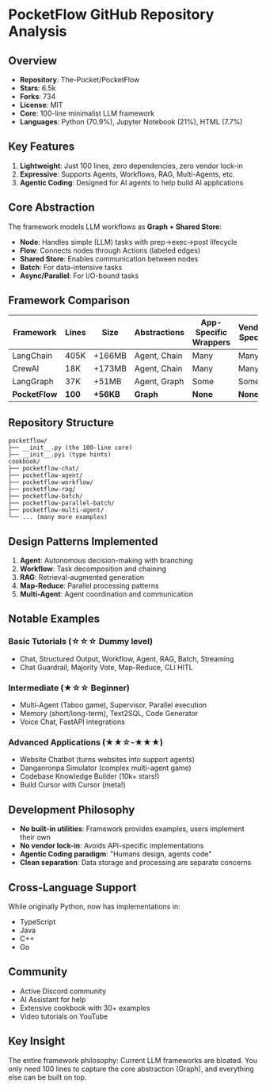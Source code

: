 # PocketFlow GitHub Repository Analysis

## Overview
- **Repository**: The-Pocket/PocketFlow
- **Stars**: 6.5k
- **Forks**: 734
- **License**: MIT
- **Core**: 100-line minimalist LLM framework
- **Languages**: Python (70.9%), Jupyter Notebook (21%), HTML (7.7%)

## Key Features
1. **Lightweight**: Just 100 lines, zero dependencies, zero vendor lock-in
2. **Expressive**: Supports Agents, Workflows, RAG, Multi-Agents, etc.
3. **Agentic Coding**: Designed for AI agents to help build AI applications

## Core Abstraction
The framework models LLM workflows as **Graph + Shared Store**:
- **Node**: Handles simple (LLM) tasks with prep→exec→post lifecycle
- **Flow**: Connects nodes through Actions (labeled edges)
- **Shared Store**: Enables communication between nodes
- **Batch**: For data-intensive tasks
- **Async/Parallel**: For I/O-bound tasks

## Framework Comparison
| Framework | Lines | Size | Abstractions | App-Specific Wrappers | Vendor-Specific |
|-----------|-------|------|--------------|---------------------|-----------------|
| LangChain | 405K | +166MB | Agent, Chain | Many | Many |
| CrewAI | 18K | +173MB | Agent, Chain | Many | Many |
| LangGraph | 37K | +51MB | Agent, Graph | Some | Some |
| **PocketFlow** | **100** | **+56KB** | **Graph** | **None** | **None** |

## Repository Structure
```
pocketflow/
├── __init__.py (the 100-line core)
├── __init__.pyi (type hints)
cookbook/
├── pocketflow-chat/
├── pocketflow-agent/
├── pocketflow-workflow/
├── pocketflow-rag/
├── pocketflow-batch/
├── pocketflow-parallel-batch/
├── pocketflow-multi-agent/
└── ... (many more examples)
```

## Design Patterns Implemented
1. **Agent**: Autonomous decision-making with branching
2. **Workflow**: Task decomposition and chaining
3. **RAG**: Retrieval-augmented generation
4. **Map-Reduce**: Parallel processing patterns
5. **Multi-Agent**: Agent coordination and communication

## Notable Examples
### Basic Tutorials (☆☆☆ Dummy level)
- Chat, Structured Output, Workflow, Agent, RAG, Batch, Streaming
- Chat Guardrail, Majority Vote, Map-Reduce, CLI HITL

### Intermediate (★☆☆ Beginner)
- Multi-Agent (Taboo game), Supervisor, Parallel execution
- Memory (short/long-term), Text2SQL, Code Generator
- Voice Chat, FastAPI integrations

### Advanced Applications (★★☆-★★★)
- Website Chatbot (turns websites into support agents)
- Danganronpa Simulator (complex multi-agent game)
- Codebase Knowledge Builder (10k+ stars!)
- Build Cursor with Cursor (meta!)

## Development Philosophy
- **No built-in utilities**: Framework provides examples, users implement their own
- **No vendor lock-in**: Avoids API-specific implementations
- **Agentic Coding paradigm**: "Humans design, agents code"
- **Clean separation**: Data storage and processing are separate concerns

## Cross-Language Support
While originally Python, now has implementations in:
- TypeScript
- Java
- C++
- Go

## Community
- Active Discord community
- AI Assistant for help
- Extensive cookbook with 30+ examples
- Video tutorials on YouTube

## Key Insight
The entire framework philosophy: Current LLM frameworks are bloated. You only need 100 lines to capture the core abstraction (Graph), and everything else can be built on top.